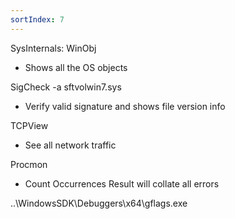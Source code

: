 ```yaml
---
sortIndex: 7
---
```


SysInternals: WinObj

- Shows all the OS objects

SigCheck -a sftvolwin7.sys

- Verify valid signature and shows file version info

TCPView

- See all network traffic

Procmon

- Count Occurrences Result will collate all errors

..\WindowsSDK\Debuggers\x64\gflags.exe

